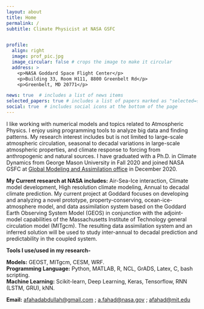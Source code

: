 ```yaml
---
layout: about
title: Home
permalink: /
subtitle: Climate Physicist at NASA GSFC


profile:
  align: right
  image: prof_pic.jpg
  image_circular: false # crops the image to make it circular
  address: >
    <p>NASA Goddard Space Flight Center</p>
    <p>Building 33, Room H111, 8800 Greenbelt Rd</p>
    <p>Greenbelt, MD 20771</p>

news: true  # includes a list of news items
selected_papers: true # includes a list of papers marked as "selected={true}"
social: true  # includes social icons at the bottom of the page
---
```


I like working with numerical models and topics related to Atmospheric Physics. I enjoy using programming tools to analyze big data and finding patterns. My research interest includes but is not limited to large-scale atmospheric circulation, seasonal to decadal variations in large-scale atmospheric properties, and climate response to forcing from anthropogenic and natural sources. I have graduated with a Ph.D. in Climate Dynamics from George Mason University in Fall 2020 and joined NASA GSFC at [Global Modeling and Assimilation office](https://gmao.gsfc.nasa.gov/) in December 2020.

**My Current research at NASA includes:** Air-Sea-Ice interaction, Climate model development, High resolution climate modeling, Annual to decadal climate prediction. My current project at Goddard focuses on developing and analyzing a novel prototype, property-conserving, ocean-ice-atmosphere model, and data assimilation system based on the Goddard Earth Observing System Model (GEOS) in conjunction with the adjoint-model capabilities of the Massachusetts Institute of Technology general circulation model (MITgcm). The resulting data assimilation system and an inferred solution will be used to study inter-annual to decadal prediction and predictability in the coupled system.

**Tools I use/used in my research-**

**Models:** GEOST, MITgcm, CESM, WRF.  
**Programming Language:** Python, MATLAB, R, NCL, GrADS, Latex, C, bash scripting.  
**Machine Learning:** Scikit-learn, Deep Learning, Keras, Tensorflow, RNN (LSTM, GRU), kNN.  


**Email:** afahadabdullah@gmail.com ; a.fahad@nasa.gov ; afahad@mit.edu


<!--
Link to your social media connections, too. This theme is set up to use [Font Awesome icons](http://fortawesome.github.io/Font-Awesome/) and [Academicons](https://jpswalsh.github.io/academicons/), like the ones below. Add your Facebook, Twitter, LinkedIn, Google Scholar, or just disable all of them. -->
